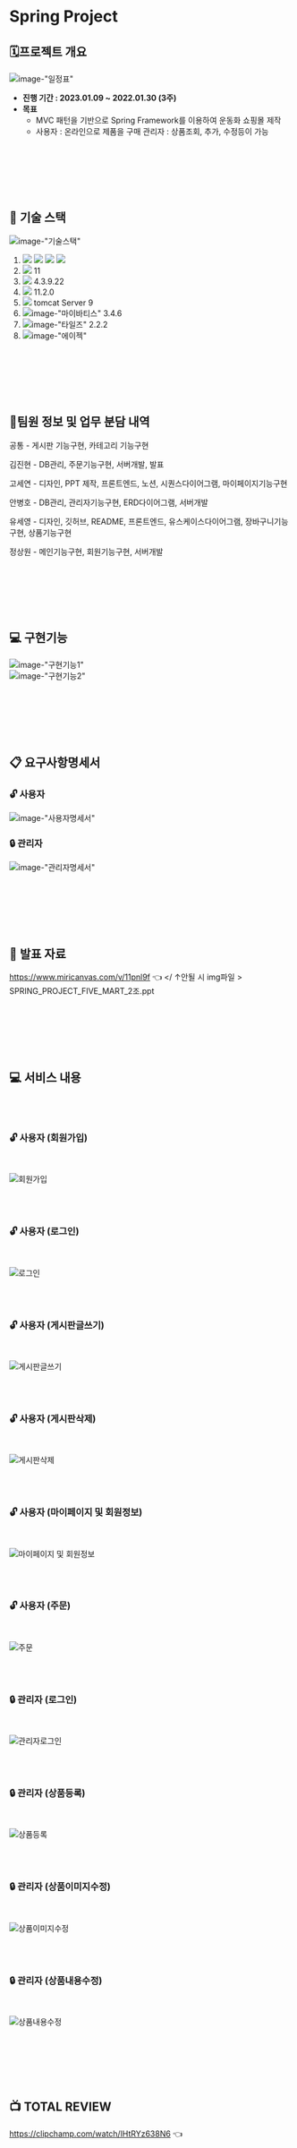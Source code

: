 # Spring Project

## 🗓️프로젝트 개요

![image-"일정표"](img/Schedule.png)

- **진행 기간 : 2023.01.09 ~ 2022.01.30 (3주)**
- **목표**
  - MVC 패턴을 기반으로 Spring Framework를 이용하여 운동화 쇼핑몰 제작
  - 사용자 : 온라인으로 제품을 구매
    관리자 : 상품조회, 추가, 수정등이 가능
    
</br></br></br></br></br>
 
## :wrench: 기술 스택

![image-"기술스택"](img/TechnologyStack1.jpg)
</br>

1. <img src="https://img.shields.io/badge/html5-E34F26?style=for-the-badge&logo=html5&logoColor=white">
   <img src="https://img.shields.io/badge/css-1572B6?style=for-the-badge&logo=css3&logoColor=white">
   <img src="https://img.shields.io/badge/javascript-F7DF1E?style=for-the-badge&logo=javascript&logoColor=black">
   <img src="https://img.shields.io/badge/jquery-0769AD?style=for-the-badge&logo=jquery&logoColor=white">
2. <img src="https://img.shields.io/badge/java-007396?style=for-the-badge&logo=java&logoColor=white"> 11
3. <img src="https://img.shields.io/badge/spring-6DB33F?style=for-the-badge&logo=spring&logoColor=white"> 4.3.9.22
4. <img src="https://img.shields.io/badge/oracle-F80000?style=for-the-badge&logo=oracle&logoColor=white"> 11.2.0
5. <img src="https://img.shields.io/badge/apache tomcat-F8DC75?style=for-the-badge&logo=apachetomcat&logoColor=white"> tomcat Server 9
6. ![image-"마이바티스"](img/mybatis1.jpg) 3.4.6
7. ![image-"타일즈"](img/Tiles.jpg)  2.2.2
8. ![image-"에이젝"](img/ajax1.jpg)


    
</br></br></br></br></br>
 
## 👯팀원 정보 및 업무 분담 내역

공통 - 게시판 기능구현, 카테고리 기능구현

김진현 - DB관리, 주문기능구현, 서버개발, 발표

고세연 - 디자인, PPT 제작, 프론트엔드, 노션, 시퀀스다이어그램, 마이페이지기능구현

안병호 - DB관리, 관리자기능구현, ERD다이어그램, 서버개발

유세영 - 디자인, 깃허브, README, 프론트엔드, 유스케이스다이어그램, 장바구니기능구현, 상품기능구현

정상원 - 메인기능구현, 회원기능구현, 서버개발
    
</br></br></br></br></br>
 
 
## :computer: 구현기능

![image-"구현기능1"](img/Function1.jpg)  
![image-"구현기능2"](img/Function2.jpg)


</br></br></br></br></br>


## :clipboard: 요구사항명세서

### :unlock: 사용자
![image-"사용자명세서"](img/user.jpg)



### :lock: 관리자
![image-"관리자명세서"](img/admin.jpg)
    
</br></br></br></br></br>
 
## :file_folder: 발표 자료

https://www.miricanvas.com/v/11pnl9f :point_left: </
↑안될 시 img파일 > SPRING_PROJECT_FIVE_MART_2조.ppt

    
    
</br></br></br></br></br>
 
## :computer: 서비스 내용

</br></br>

### :unlock: 사용자 (회원가입)
</br>

![회원가입](img/join.gif)

</br></br>

### :unlock: 사용자 (로그인)
</br>

![로그인](img/login.gif)

</br></br>

### :unlock: 사용자 (게시판글쓰기)
</br>

![게시판글쓰기](img/Board.gif)

</br></br>

### :unlock: 사용자 (게시판삭제)
</br>

![게시판삭제](img/BoardDelete.gif)

</br></br>

### :unlock: 사용자 (마이페이지 및 회원정보)
</br>

![마이페이지 및 회원정보](img/MyPage.gif)

</br></br>

### :unlock: 사용자 (주문)
</br>

![주문](img/Order.gif)

</br></br>

### :lock: 관리자 (로그인)
</br>

![관리자로그인](img/adminlogin.gif)

</br></br>

### :lock: 관리자 (상품등록)
</br>

![상품등록](img/ProductRegistration.gif)

</br></br>

### :lock: 관리자 (상품이미지수정)
</br>

![상품이미지수정](img/ImageModify.gif)

</br></br>

### :lock: 관리자 (상품내용수정)
</br>

![상품내용수정](img/ContentModify.gif)


</br></br></br></br></br>


## :tv: TOTAL REVIEW  

https://clipchamp.com/watch/lHtRYz638N6 :point_left:


</br></br></br></br></br>


## :sparkles: 다이어그램

</br></br>

### 유스케이스 다이어그램
</br>

![image-"유스케이스"](img/UseCase.gif)

</br></br>

### 시퀀스 다이어그램
</br>

![image-"유스케이스"](img/Sequence.png)

</br></br>

### ERD
</br>

![image-"유스케이스"](img/ERD.png)

</br></br>








